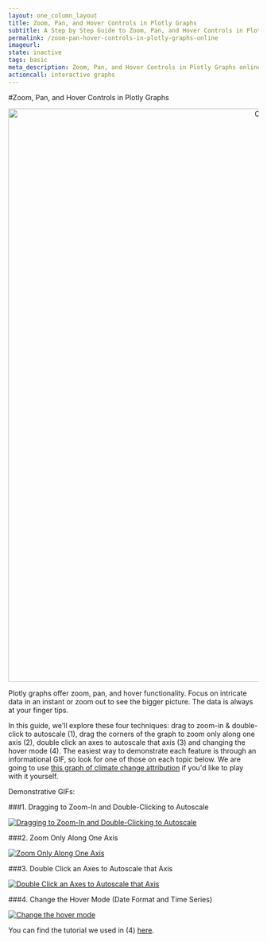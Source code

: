 ```yaml
---
layout: one_column_layout
title: Zoom, Pan, and Hover Controls in Plotly Graphs
subtitle: A Step by Step Guide to Zoom, Pan, and Hover Controls in Plotly Graphs
permalink: /zoom-pan-hover-controls-in-plotly-graphs-online
imageurl: 
state: inactive
tags: basic
meta_description: Zoom, Pan, and Hover Controls in Plotly Graphs online and for free with Plotly
actioncall: interactive graphs
---
```


#Zoom, Pan, and Hover Controls in Plotly Graphs

<div>
    <a href="https://plot.ly/~Dreamshot/628" target="_blank" title="Climate Change Attribution" style="display: block; text-align: center;"><img src="https://plot.ly/~Dreamshot/628.png" alt="Climate Change Attribution" style="max-width: 100%;width: 1154px;"  width="1154" onerror="this.onerror=null;this.src='https://plot.ly/404.png';" /></a>
    <script data-plotly="Dreamshot:628" src="https://plot.ly/embed.js" async></script>
</div>

Plotly graphs offer zoom, pan, and hover functionality. 
Focus on intricate data in an instant or zoom out to see the bigger picture. 
The data is always at your finger tips.

In this guide, we'll explore these four techniques: drag to zoom-in & double-click to autoscale (1), drag the corners
of the graph to zoom only along one axis (2), double click an axes to autoscale that axis (3) and changing the hover mode (4). The easiest way to demonstrate each feature is through an informational GIF, so look for one of those on each topic below. We are going to use <a href="https://plot.ly/~Dreamshot/628/climate-change-attribution/">this graph of climate change attribution</a> if you'd like to play with it yourself. 

Demonstrative GIFs: 

###1. Dragging to Zoom-In and Double-Clicking to Autoscale

<a href="http://imgur.com/bEL3BAh"><img src="http://i.imgur.com/bEL3BAh.gif" title="Dragging to Zoom-In and Double-Clicking to Autoscale" /></a>

###2. Zoom Only Along One Axis

<a href="http://imgur.com/2at3hak"><img src="http://i.imgur.com/2at3hak.gif" title="Zoom Only Along One Axis" /></a>

###3. Double Click an Axes to Autoscale that Axis

<a href="http://imgur.com/6e5g8yJ"><img src="http://i.imgur.com/6e5g8yJ.gif" title="Double Click an Axes to Autoscale that Axis" /></a>

###4. Change the Hover Mode (Date Format and Time Series)

<a href="http://imgur.com/kv5ewp3"><img src="http://i.imgur.com/kv5ewp3.gif" title="Change the hover mode" /></a>

You can find the tutorial we used in (4) <a href="https://plot.ly/date-format-and-time-series/">here</a>.

